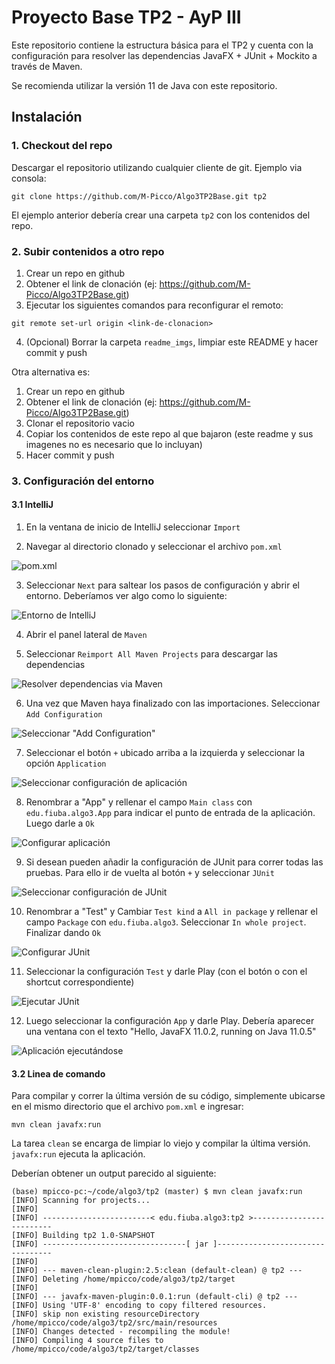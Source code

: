 # Proyecto Base TP2 - AyP III

Este repositorio contiene la estructura básica para el TP2 y cuenta con la configuración para resolver las dependencias JavaFX + JUnit + Mockito a través de Maven.

Se recomienda utilizar la versión 11 de Java con este repositorio.

## Instalación

### 1. Checkout del repo

Descargar el repositorio utilizando cualquier cliente de git. Ejemplo via consola:

```shell script
git clone https://github.com/M-Picco/Algo3TP2Base.git tp2
```

El ejemplo anterior debería crear una carpeta `tp2` con los contenidos del repo.

### 2. Subir contenidos a otro repo

1. Crear un repo en github
2. Obtener el link de clonación (ej: https://github.com/M-Picco/Algo3TP2Base.git)
3. Ejecutar los siguientes comandos para reconfigurar el remoto:

```shell script
git remote set-url origin <link-de-clonacion>
```

4. (Opcional) Borrar la carpeta `readme_imgs`, limpiar este README y hacer commit y push

Otra alternativa es:

1. Crear un repo en github
2. Obtener el link de clonación (ej: https://github.com/M-Picco/Algo3TP2Base.git)
3. Clonar el repositorio vacio
4. Copiar los contenidos de este repo al que bajaron (este readme y sus imagenes no es necesario que lo incluyan)
5. Hacer commit y push

### 3. Configuración del entorno

#### 3.1 IntelliJ

1. En la ventana de inicio de IntelliJ seleccionar `Import`

2. Navegar al directorio clonado y seleccionar el archivo `pom.xml`

![pom.xml](./readme_imgs/pom_xml.png)

3. Seleccionar `Next` para saltear los pasos de configuración y abrir el entorno. Deberíamos ver algo como lo siguiente:

![Entorno de IntelliJ](./readme_imgs/entorno.png)

4. Abrir el panel lateral de `Maven`

5. Seleccionar `Reimport All Maven Projects` para descargar las dependencias

![Resolver dependencias via Maven](./readme_imgs/maven_import.png)

6. Una vez que Maven haya finalizado con las importaciones. Seleccionar `Add Configuration`

![Seleccionar "Add Configuration"](./readme_imgs/add_config.png)

7. Seleccionar el botón `+` ubicado arriba a la izquierda y seleccionar la opción `Application`

![Seleccionar configuración de aplicación](./readme_imgs/select_application_config.png)

8. Renombrar a "App" y rellenar el campo `Main class` con `edu.fiuba.algo3.App` para indicar el punto de entrada de la aplicación. Luego darle a `Ok`

![Configurar aplicación](./readme_imgs/config_application_config.png)

9. Si desean pueden añadir la configuración de JUnit para correr todas las pruebas. Para ello ir de vuelta al botón `+` y seleccionar `JUnit`

![Seleccionar configuración de JUnit](./readme_imgs/select_junit_config.png)

10. Renombrar a "Test" y Cambiar `Test kind` a `All in package` y rellenar el campo `Package` con `edu.fiuba.algo3`. Seleccionar `In whole project`. Finalizar dando `Ok`

![Configurar JUnit](./readme_imgs/config_junit_config.png)

11. Seleccionar la configuración `Test` y darle Play (con el botón o con el shortcut correspondiente)

![Ejecutar JUnit](./readme_imgs/run_junit.png)

12. Luego seleccionar la configuración `App` y darle Play. Debería aparecer una ventana con el texto "Hello, JavaFX 11.0.2, running on Java 11.0.5"

![Aplicación ejecutándose](./readme_imgs/app_running.png)

#### 3.2 Linea de comando

Para compilar y correr la última versión de su código, simplemente ubicarse en el mismo directorio que el archivo `pom.xml` e ingresar:

```shell script
mvn clean javafx:run
```

La tarea `clean` se encarga de limpiar lo viejo y compilar la última versión. `javafx:run` ejecuta la aplicación.

Deberían obtener un output parecido al siguiente:

```shell script
(base) mpicco-pc:~/code/algo3/tp2 (master) $ mvn clean javafx:run
[INFO] Scanning for projects...
[INFO] 
[INFO] ------------------------< edu.fiuba.algo3:tp2 >-------------------------
[INFO] Building tp2 1.0-SNAPSHOT
[INFO] --------------------------------[ jar ]---------------------------------
[INFO] 
[INFO] --- maven-clean-plugin:2.5:clean (default-clean) @ tp2 ---
[INFO] Deleting /home/mpicco/code/algo3/tp2/target
[INFO] 
[INFO] --- javafx-maven-plugin:0.0.1:run (default-cli) @ tp2 ---
[INFO] Using 'UTF-8' encoding to copy filtered resources.
[INFO] skip non existing resourceDirectory /home/mpicco/code/algo3/tp2/src/main/resources
[INFO] Changes detected - recompiling the module!
[INFO] Compiling 4 source files to /home/mpicco/code/algo3/tp2/target/classes
```